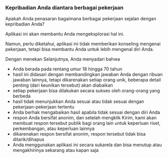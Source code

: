 ### Kepribadian Anda diantara berbagai pekerjaan

Apakah Anda penasaran bagaimana berbagai pekerjaan sejalan dengan kepribadian Anda?

Aplikasi ini akan membantu Anda mengeksplorasi hal ini.

Namun, perlu diketahui, aplikasi ini tidak memberikan konseling mengenai pekerjaan, tetapi bisa membantu Anda untuk lebih mengenal diri Anda.

Dengan menekan Selanjutnya, Anda menyadari bahwa

* Anda berada pada rentang umur 18 hingga 70 tahun
* hasil ini didasari dengan membandingkan jawaban Anda dengan ribuan jawaban lainnya, tetapi dikarenakan setiap orang unik, beberapa detail penting (dari keunikan tersebut) akan diabaikan
* setiap pekerjaan bisa dilakukan secara sukses oleh orang-orang yang berbeda
* hasil tidak menunjukkan Anda sesuai atau tidak sesuai dengan pekerjaan-pekerjaan tertentu
* Anda berhak mengabaikan hasil apabila tidak sesuai dengan diri Anda
* respon Anda bersifat anonim, dan setelah mengklik Kirim, kami akan membuat respon tersebut publik bagi orang lain untuk keperluan riset, perkembangan, atau keperluan lainnya 
* dikarenakan respon bersifat anonim, respon tersebut tidak bisa ditarik/dihapus
* Anda menggunakan aplikasi ini secara sukarela dan bisa menutup atau mengakhirinya sekarang atau kapan saja
